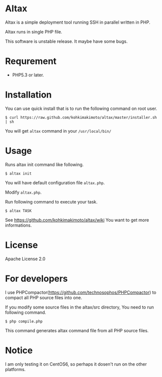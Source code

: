 # Altax

Altax is a simple deployment tool running SSH in parallel written in PHP.

Altax runs in single PHP file.

This software is unstable release. It maybe have some bugs.

# Requrement

* PHP5.3 or later.

# Installation

You can use quick install that is to run the following command on root user.

    $ curl https://raw.github.com/kohkimakimoto/altax/master/installer.sh | sh

You will get `altax` command in your `/usr/local/bin/`

# Usage

Runs altax init command like following.

    $ altax init

You will have default configuration file `altax.php`.

Modify `altax.php`.

Run following command to execute your task.

    $ altax TASK

See https://github.com/kohkimakimoto/altax/wiki You want to get more informations.

# License

  Apache License 2.0

# For developers

I use PHPCompactor(https://github.com/technosophos/PHPCompactor) to compact all PHP source files into one.

If you modify some source files in the altax/src directory, You need to run following command.

    $ php compile.php

This command generates altax command file from all PHP source files.

# Notice

I am only testing it on CentOS6, so perhaps it dosen't run on the other platforms.




